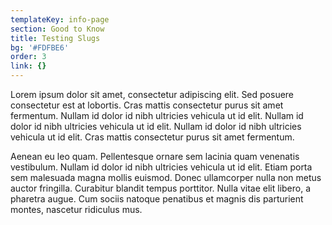 ```yaml
---
templateKey: info-page
section: Good to Know
title: Testing Slugs
bg: '#FDFBE6'
order: 3
link: {}
---
```

Lorem ipsum dolor sit amet, consectetur adipiscing elit. Sed posuere consectetur est at lobortis. Cras mattis consectetur purus sit amet fermentum. Nullam id dolor id nibh ultricies vehicula ut id elit. Nullam id dolor id nibh ultricies vehicula ut id elit. Nullam id dolor id nibh ultricies vehicula ut id elit. Cras mattis consectetur purus sit amet fermentum.Aenean eu leo quam. Pellentesque ornare sem lacinia quam venenatis vestibulum. Nullam id dolor id nibh ultricies vehicula ut id elit. Etiam porta sem malesuada magna mollis euismod. Donec ullamcorper nulla non metus auctor fringilla. Curabitur blandit tempus porttitor. Nulla vitae elit libero, a pharetra augue. Cum sociis natoque penatibus et magnis dis parturient montes, nascetur ridiculus mus.
